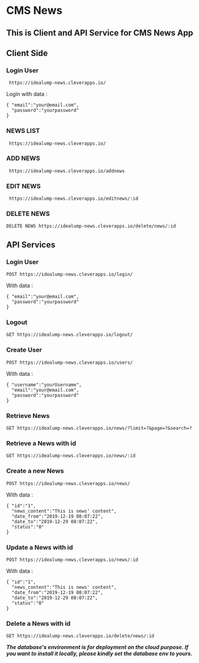 # CMS News

## This is Client and API Service for **CMS News App**

## Client Side

### Login User
```
 https://idealump-news.cleverapps.io/
```
Login with data :
```
{ "email":"your@email.com",
  "password":"yourpassword"
}
```

### NEWS LIST
```
 https://idealump-news.cleverapps.io/
```

### ADD NEWS
```
 https://idealump-news.cleverapps.io/addnews
```

### EDIT NEWS
```
 https://idealump-news.cleverapps.io/editnews/:id
```

### DELETE NEWS
```
DELETE NEWS https://idealump-news.cleverapps.io/delete/news/:id
```


## API Services

### Login User
```
POST https://idealump-news.cleverapps.io/login/
```
With data :
```
{ "email":"your@email.com",
  "password":"yourpassword"
}
```

### Logout
```
GET https://idealump-news.cleverapps.io/logout/

```

### Create User
```
POST https://idealump-news.cleverapps.io/users/
```
With data :
```
{ "username":"yourUsername",
  "email":"your@email.com",
  "password":"yourpassword"
}
```

### Retrieve News
```
GET https://idealump-news.cleverapps.io/news/?limit=?&page=?&search=?
```

### Retrieve a News with id
```
GET https://idealump-news.cleverapps.io/news/:id
```

### Create a new News
```
POST https://idealump-news.cleverapps.io/news/
```
With data :
```
{ "id":"1",
  "news_content":"This is news' content",
  "date_from":"2019-12-19 08:07:22",
  "date_to":"2019-12-29 08:07:22",
  "status":"0"
}
```

### Update a News with id
```
POST https://idealump-news.cleverapps.io/news/:id
```
With data :
```
{ "id":"1",
  "news_content":"This is news' content",
  "date_from":"2019-12-19 08:07:22",
  "date_to":"2019-12-29 08:07:22",
  "status":"0"
}
```

### Delete a News with id
```
GET https://idealump-news.cleverapps.io/delete/news/:id
```

***The database's environment is for deployment on the cloud purpose. 
If you want to install it locally, please kindly set the database env to yours.***
